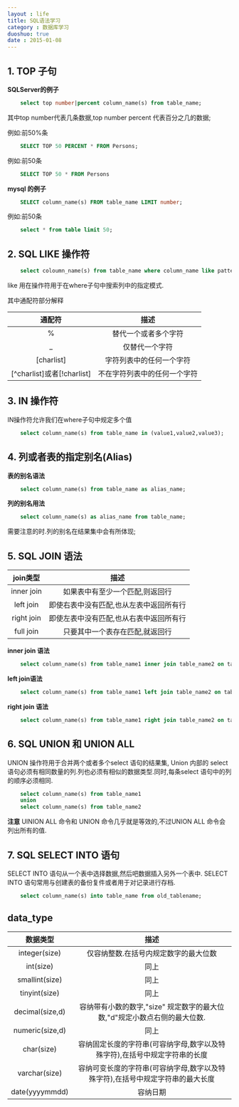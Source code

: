 ```yaml
---
layout : life
title: SQL语法学习
category : 数据库学习
duoshuo: true
date : 2015-01-08
---
```


<!-- more -->

## 1. TOP 子句

**SQLServer的例子**

```sql
	select top number|percent column_name(s) from table_name;
```

其中top number代表几条数据,top number percent 代表百分之几的数据;

例如:前50%条

```sql
	SELECT TOP 50 PERCENT * FROM Persons;
```

例如:前50条

```sql
	SELECT TOP 50 * FROM Persons
```

**mysql 的例子**

```sql
	SELECT column_name(s) FROM table_name LIMIT number;
```

例如:前50条

```sql
	select * from table limit 50;
```

## 2. SQL LIKE 操作符

```sql
	select coloumn_name(s) from table_name where column_name like pattern;
```

like 用在操作符用于在where子句中搜索列中的指定模式.

其中通配符部分解释

|通配符|描述|
|:------:|:------:|
|%|替代一个或者多个字符|
|_|仅替代一个字符|
|[charlist]|字符列表中的任何一个字符|
|[^charlist]或者[!charlist]|不在字符列表中的任何一个字符|

## 3. IN 操作符

IN操作符允许我们在where子句中规定多个值

```sql
	select column_name(s) from table_name in (value1,value2,value3);
```

## 4. 列或者表的指定别名(Alias)

**表的别名语法**

```sql
	select column_name(s) from table_name as alias_name;	
```

**列的别名用法**

```sql
	select column_name(s) as alias_name from table_name;
```

需要注意的时.列的别名在结果集中会有所体现;

## 5. SQL JOIN 语法

|join类型|描述|
|:------:|:-----:|
|inner join|如果表中有至少一个匹配,则返回行|
|left join|即使右表中没有匹配,也从左表中返回所有行|
|right join|即使左表中没有匹配,也从右表中返回所有行|
|full join|只要其中一个表存在匹配,就返回行|

**inner join 语法**

```sql
	select column_name(s) from table_name1 inner join table_name2 on table_name1.column_name = table_name2_.column_name order by table_name1.column_name;
```

**left join语法**

```sql
	select column_name(s) from table_name1 left join table_name2 on table_name1.column_name1 = table_name2.column_name2;	
```

**right join 语法**

```sql
	select column_name(s) from table_name1 right join table_name2 on table_name1.column1 = table_name2.column2;
```

## 6. SQL UNION 和 UNION ALL 

UNION 操作符用于合并两个或者多个select 语句的结果集, Union 内部的 select 语句必须有相同数量的列.列也必须有相似的数据类型.同时,每条select 语句中的列的顺序必须相同.

```sql
	select column_name(s) from table_name1
	union 
	select column_name(s) from table_name2
```

**注意** UINION ALL 命令和 UNION 命令几乎就是等效的,不过UNION ALL 命令会列出所有的值.


## 7. SQL SELECT INTO 语句

SELECT INTO 语句从一个表中选择数据,然后吧数据插入另外一个表中.
SELECT INTO 语句常用与创建表的备份复件或者用于对记录进行存档.

```sql
	select column_name(s) into table_name from old_tablename;
```

## data_type 

|数据类型|描述|
|:------:|:------:|
|integer(size)|仅容纳整数.在括号内规定数字的最大位数|
|int(size)|同上|
|smallint(size)|同上|
|tinyint(size)|同上|
|decimal(size,d)|容纳带有小数的数字,"size" 规定数字的最大位数,"d"规定小数点右侧的最大位数.|
|numeric(size,d)|同上|
|char(size)|容纳固定长度的字符串(可容纳字母,数字以及特殊字符),在括号中规定字符串的长度|
|varchar(size)|容纳可变长度的字符串(可容纳字母,数字以及特殊字符),在括号中规定字符串的最大长度|
|date(yyyymmdd)|容纳日期|











